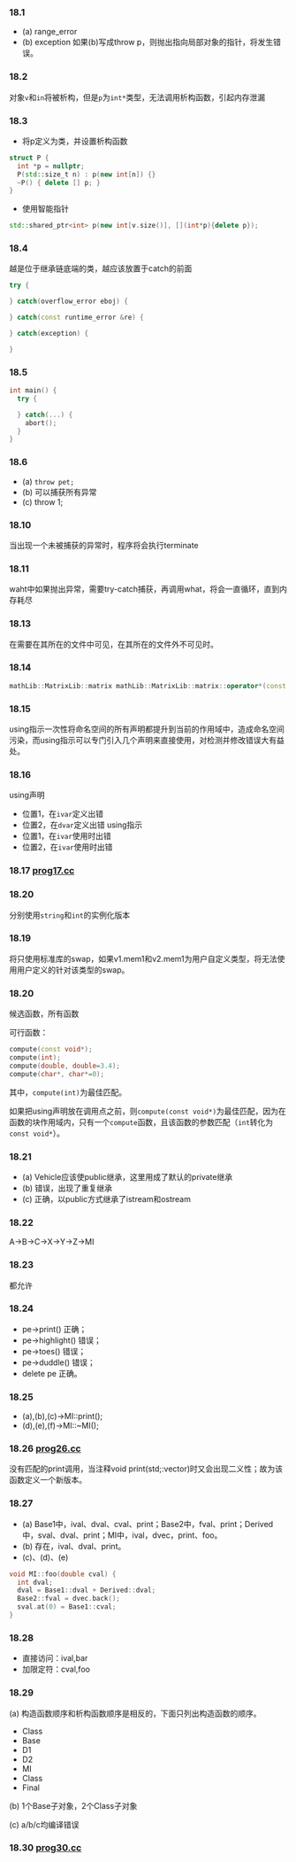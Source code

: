 ### 18.1
- (a) range_error
- (b) exception
如果(b)写成throw p，则抛出指向局部对象的指针，将发生错误。

### 18.2
对象`v`和`in`将被析构，但是`p`为`int*`类型，无法调用析构函数，引起内存泄漏

### 18.3
- 将p定义为类，并设置析构函数
```c++
struct P {
  int *p = nullptr;
  P(std::size_t n) : p(new int[n]) {}
  ~P() { delete [] p; }
}
```
- 使用智能指针
```c++
std::shared_ptr<int> p(new int[v.size()], [](int*p){delete p});
```

### 18.4
越是位于继承链底端的类，越应该放置于catch的前面
```c++
try {

} catch(overflow_error eboj) {

} catch(const runtime_error &re) {

} catch(exception) {

}
```

### 18.5
```c++
int main() {
  try {

  } catch(...) {
    abort();
  }
}
```

### 18.6
- (a) `throw pet;`
- (b) 可以捕获所有异常
- (c) throw 1;

### 18.10
当出现一个未被捕获的异常时，程序将会执行terminate

### 18.11
waht中如果抛出异常，需要try-catch捕获，再调用what，将会一直循环，直到内存耗尽

### 18.13
在需要在其所在的文件中可见，在其所在的文件外不可见时。

### 18.14
```c++
mathLib::MatrixLib::matrix mathLib::MatrixLib::matrix::operator*(const matrix &, const matrix &);
```

### 18.15
using指示一次性将命名空间的所有声明都提升到当前的作用域中，造成命名空间污染，而using指示可以专门引入几个声明来直接使用，对检测并修改错误大有益处。

### 18.16
using声明
- 位置1，在`ivar`定义出错
- 位置2，在`dvar`定义出错
using指示
- 位置1，在`ivar`使用时出错
- 位置2，在`ivar`使用时出错

### 18.17 [prog17.cc](prog17.cc)

### 18.20
分别使用`string`和`int`的实例化版本

### 18.19
将只使用标准库的swap，如果v1.mem1和v2.mem1为用户自定义类型，将无法使用用户定义的针对该类型的swap。

### 18.20
候选函数，所有函数

可行函数：
```c++
compute(const void*);
compute(int);
compute(double, double=3.4);
compute(char*, char*=0);
```
其中，`compute(int)`为最佳匹配。

如果把using声明放在调用点之前，则`compute(const void*)`为最佳匹配，因为在函数的块作用域内，只有一个`compute`函数，且该函数的参数匹配（`int`转化为`const void*`）。

### 18.21
- (a) Vehicle应该使public继承，这里用成了默认的private继承
- (b) 错误，出现了重复继承
- (c) 正确，以public方式继承了istream和ostream

### 18.22
A->B->C->X->Y->Z->MI

### 18.23
都允许

### 18.24
- pe->print() 正确；
- pe->highlight() 错误；
- pe->toes() 错误；
- pe->duddle() 错误；
- delete pe 正确。

### 18.25
- (a),(b),(c)->MI::print();
- (d),(e),(f)->MI::~MI();

### 18.26 [prog26.cc](prog26.cc)
没有匹配的print调用，当注释void print(std;:vector)时又会出现二义性；故为该函数定义一个新版本。

### 18.27
- (a) Base1中，ival、dval、cval、print；Base2中，fval、print；Derived中，sval、dval、print；MI中，ival，dvec，print、foo。
- (b) 存在，ival、dval、print。
- (c)、(d)、(e)
```c++
void MI::foo(double cval) {
  int dval;
  dval = Base1::dval + Derived::dval;
  Base2::fval = dvec.back();
  sval.at(0) = Base1::cval;
}
```

### 18.28
- 直接访问：ival,bar
- 加限定符：cval,foo

### 18.29
(a) 构造函数顺序和析构函数顺序是相反的，下面只列出构造函数的顺序。
- Class
- Base
- D1
- D2
- MI
- Class
- Final

(b) 1个Base子对象，2个Class子对象

(c) a/b/c均编译错误

### 18.30 [prog30.cc](prog30.cc)
